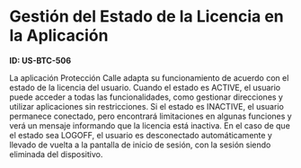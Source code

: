 # Gestión del Estado de la Licencia en la Aplicación

**ID: US-BTC-506**

La aplicación Protección Calle adapta su funcionamiento de acuerdo con el estado de la licencia del usuario. Cuando el estado es ACTIVE, el usuario puede acceder a todas las funcionalidades, como gestionar direcciones y utilizar aplicaciones sin restricciones. Si el estado es INACTIVE, el usuario permanece conectado, pero encontrará limitaciones en algunas funciones y verá un mensaje informando que la licencia está inactiva. En el caso de que el estado sea LOGOFF, el usuario es desconectado automáticamente y llevado de vuelta a la pantalla de inicio de sesión, con la sesión siendo eliminada del dispositivo.
